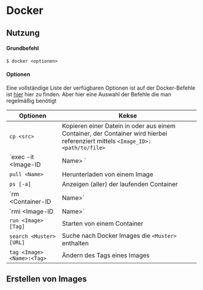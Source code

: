 # Docker



## Nutzung
#### Grundbefehl
```
$ docker <optionen>
```

#### Optionen
Eine vollständige Liste der verfügbaren Optionen ist auf der Docker-Befehle ist [hier](https://docs.docker.com/engine/reference/commandline/cp/) hier zu finden.
Aber hier eine Auswahl der Befehle die man regelmäßig benötigt

|Optionen|Kekse|
|---|---|
| `cp <src>` <dest> | Kopieren einer Datein in oder aus einem Container, der Container wird hierbei referenziert mittels ``<Image_ID>:<path/to/file>`` |
| `exec -it <Image-ID|Name> <Command>` | Ausführen von ``<Command>`` in einem laufenden Container |
| `pull <Name>` | Herunterladen von einem Image |
| `ps [-a]` | Anzeigen (aller) der laufenden Container |
| `rm <Container-ID|Name>` | Löschen von einem Image |
| `rmi <Image-ID|Name>` | Löschen von einem Image |
| `run <Image>[Tag]` | Starten von einem Container |
| `search <Muster> [URL]` | Suche nach Docker Images die ``<Muster>`` enthalten |
| `tag <Image> <Name>:<Tag>` | Ändern des Tags eines Images  |


## Erstellen von Images
